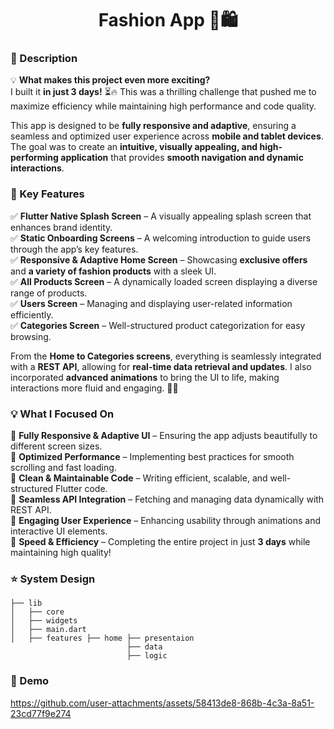 <h1 align="center" style="font-weight: bold;">Fashion App 👗🛍️</h1>

### 🚀 Description

💡 **What makes this project even more exciting?**  
I built it **in just 3 days!** ⏳🔥 This was a thrilling challenge that pushed me to maximize efficiency while maintaining high performance and code quality.  

This app is designed to be **fully responsive and adaptive**, ensuring a seamless and optimized user experience across **mobile and tablet devices**. The goal was to create an **intuitive, visually appealing, and high-performing application** that provides **smooth navigation and dynamic interactions**.  

### 🎯 Key Features

✅ **Flutter Native Splash Screen** – A visually appealing splash screen that enhances brand identity.  
✅ **Static Onboarding Screens** – A welcoming introduction to guide users through the app’s key features.  
✅ **Responsive & Adaptive Home Screen** – Showcasing **exclusive offers** and **a variety of fashion products** with a sleek UI.  
✅ **All Products Screen** – A dynamically loaded screen displaying a diverse range of products.  
✅ **Users Screen** – Managing and displaying user-related information efficiently.  
✅ **Categories Screen** – Well-structured product categorization for easy browsing.  

From the **Home to Categories screens**, everything is seamlessly integrated with a **REST API**, allowing for **real-time data retrieval and updates**. I also incorporated **advanced animations** to bring the UI to life, making interactions more fluid and engaging. 🚀✨  

### 💡 What I Focused On

🔹 **Fully Responsive & Adaptive UI** – Ensuring the app adjusts beautifully to different screen sizes.  
🔹 **Optimized Performance** – Implementing best practices for smooth scrolling and fast loading.  
🔹 **Clean & Maintainable Code** – Writing efficient, scalable, and well-structured Flutter code.  
🔹 **Seamless API Integration** – Fetching and managing data dynamically with REST API.  
🔹 **Engaging User Experience** – Enhancing usability through animations and interactive UI elements.  
🔹 **Speed & Efficiency** – Completing the entire project in just **3 days** while maintaining high quality!  

### ⭐ System Design

```
├── lib
│   ├── core
│   ├── widgets
│   ├── main.dart
│   ├── features ├── home ├── presentaion
                          ├── data 
                          ├── logic
```

### 🎨 Demo  

https://github.com/user-attachments/assets/58413de8-868b-4c3a-8a51-23cd77f9e274




